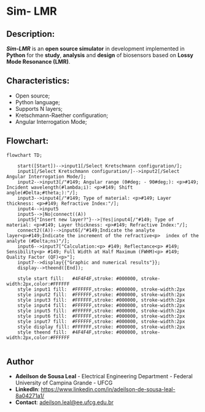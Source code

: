 # Sim- LMR 
## Description:
**_Sim-LMR_** is an **open source simulator** in development implemented in **Python** for the **study**, **analysis** and **design** of biosensors based on **Lossy Mode Resonance (LMR)**.

## Characteristics:
  * Open source;
  * Python language;
  * Supports N layers;
  * Kretschmann-Raether configuration;
  * Angular Interrogation Mode;

## Flowchart:

```mermaid
flowchart TD;

    start([Start])-->input1[/Select Kretschmann configuration/];
    input1[/Select Kretschmann configuration/]-->input2[/Select Angular Interrogation Mode/];
    input2-->input3[/"#149; Angular range (0#deg; - 90#deg;): <p>#149; Incident wavelength(#lambda;i): <p>#149; Shift angle(#Delta;#theta;):"/];
    input3-->input4[/"#149; Type of material: <p>#149; Layer thickness: <p>#149; Refractive Index:"/];
    input4-->input5
    input5-->|No|connect((A))
    input5{"Insert new layer?"}-->|Yes|input4[/"#149; Type of material: <p>#149; Layer thickness: <p>#149; Refractive Index:"/];
    connect2((A))-->input6[/"#149;Indicate the analyte layer<p>#149;Indicate the increment of the refractive<p>  index of the analyte (#Delta;ns)"/];
    input6-->input7["Calculation:<p> #149; Reflectance<p> #149; Sensibility<p> #149; Full Width at Half Maximum (FWHM)<p> #149; Quality Factor (QF)<p>"];
    input7-->display{{"Graphic and numerical results"}};
    display-->theend([End]);
    
    style start fill:	#4F4F4F,stroke:	#000000, stroke-width:2px,color:#FFFFFF
    style input1 fill:	#FFFFFF,stroke:	#000000, stroke-width:2px
    style input2 fill:	#FFFFFF,stroke:	#000000, stroke-width:2px
    style input3 fill:	#FFFFFF,stroke:	#000000, stroke-width:2px
    style input4 fill:	#FFFFFF,stroke:	#000000, stroke-width:2px
    style input5 fill:	#FFFFFF,stroke:	#000000, stroke-width:2px
    style input6 fill:	#FFFFFF,stroke:	#000000, stroke-width:2px
    style input7 fill:	#FFFFFF,stroke:	#000000, stroke-width:2px
    style display fill:	#FFFFFF,stroke:	#000000, stroke-width:2px
    style theend fill:	#4F4F4F,stroke:	#000000, stroke-width:2px,color:#FFFFFF
    
```

## Author
* **Adeilson de Sousa Leal** - Electrical Engineering Department - Federal University of Campina Grande - UFCG
* **LinkedIn**: https://www.linkedin.com/in/adeilson-de-sousa-leal-8a04271a1/
* **Contact**: adeilson.leal@ee.ufcg.edu.br
